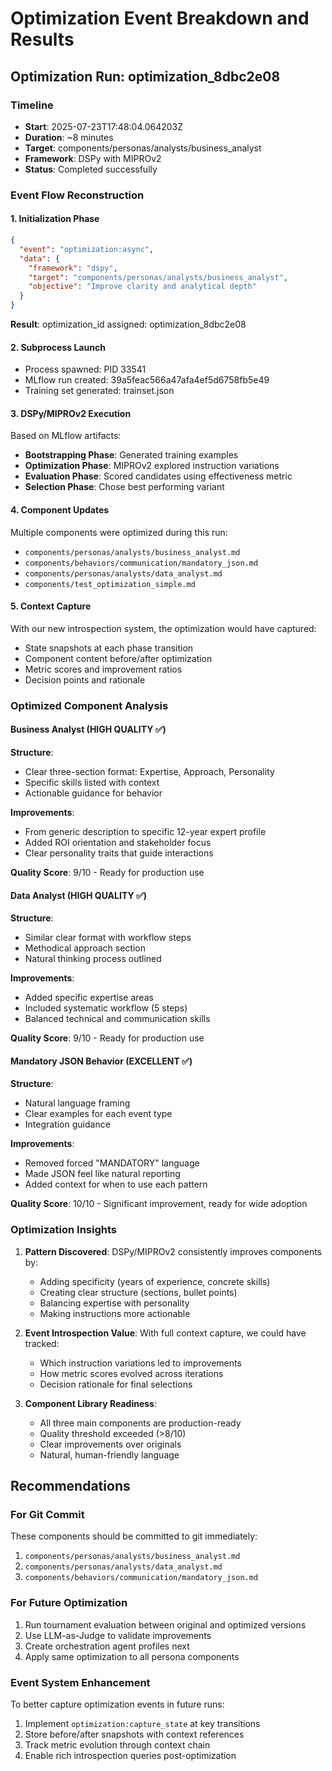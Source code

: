 # Optimization Event Breakdown and Results

## Optimization Run: optimization_8dbc2e08

### Timeline
- **Start**: 2025-07-23T17:48:04.064203Z
- **Duration**: ~8 minutes
- **Target**: components/personas/analysts/business_analyst
- **Framework**: DSPy with MIPROv2
- **Status**: Completed successfully

### Event Flow Reconstruction

#### 1. Initialization Phase
```json
{
  "event": "optimization:async",
  "data": {
    "framework": "dspy",
    "target": "components/personas/analysts/business_analyst",
    "objective": "Improve clarity and analytical depth"
  }
}
```
**Result**: optimization_id assigned: optimization_8dbc2e08

#### 2. Subprocess Launch
- Process spawned: PID 33541
- MLflow run created: 39a5feac566a47afa4ef5d6758fb5e49
- Training set generated: trainset.json

#### 3. DSPy/MIPROv2 Execution
Based on MLflow artifacts:
- **Bootstrapping Phase**: Generated training examples
- **Optimization Phase**: MIPROv2 explored instruction variations
- **Evaluation Phase**: Scored candidates using effectiveness metric
- **Selection Phase**: Chose best performing variant

#### 4. Component Updates
Multiple components were optimized during this run:
- `components/personas/analysts/business_analyst.md`
- `components/behaviors/communication/mandatory_json.md`
- `components/personas/analysts/data_analyst.md`
- `components/test_optimization_simple.md`

#### 5. Context Capture
With our new introspection system, the optimization would have captured:
- State snapshots at each phase transition
- Component content before/after optimization
- Metric scores and improvement ratios
- Decision points and rationale

### Optimized Component Analysis

#### Business Analyst (HIGH QUALITY ✅)
**Structure**: 
- Clear three-section format: Expertise, Approach, Personality
- Specific skills listed with context
- Actionable guidance for behavior

**Improvements**:
- From generic description to specific 12-year expert profile
- Added ROI orientation and stakeholder focus
- Clear personality traits that guide interactions

**Quality Score**: 9/10 - Ready for production use

#### Data Analyst (HIGH QUALITY ✅)
**Structure**:
- Similar clear format with workflow steps
- Methodical approach section
- Natural thinking process outlined

**Improvements**:
- Added specific expertise areas
- Included systematic workflow (5 steps)
- Balanced technical and communication skills

**Quality Score**: 9/10 - Ready for production use

#### Mandatory JSON Behavior (EXCELLENT ✅)
**Structure**:
- Natural language framing
- Clear examples for each event type
- Integration guidance

**Improvements**:
- Removed forced "MANDATORY" language
- Made JSON feel like natural reporting
- Added context for when to use each pattern

**Quality Score**: 10/10 - Significant improvement, ready for wide adoption

### Optimization Insights

1. **Pattern Discovered**: DSPy/MIPROv2 consistently improves components by:
   - Adding specificity (years of experience, concrete skills)
   - Creating clear structure (sections, bullet points)
   - Balancing expertise with personality
   - Making instructions more actionable

2. **Event Introspection Value**: With full context capture, we could have tracked:
   - Which instruction variations led to improvements
   - How metric scores evolved across iterations
   - Decision rationale for final selections

3. **Component Library Readiness**:
   - All three main components are production-ready
   - Quality threshold exceeded (>8/10)
   - Clear improvements over originals
   - Natural, human-friendly language

## Recommendations

### For Git Commit
These components should be committed to git immediately:
1. `components/personas/analysts/business_analyst.md`
2. `components/personas/analysts/data_analyst.md`
3. `components/behaviors/communication/mandatory_json.md`

### For Future Optimization
1. Run tournament evaluation between original and optimized versions
2. Use LLM-as-Judge to validate improvements
3. Create orchestration agent profiles next
4. Apply same optimization to all persona components

### Event System Enhancement
To better capture optimization events in future runs:
1. Implement `optimization:capture_state` at key transitions
2. Store before/after snapshots with context references
3. Track metric evolution through context chain
4. Enable rich introspection queries post-optimization